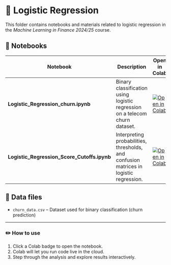 # 🤖 Logistic Regression

This folder contains notebooks and materials related to logistic regression in the *Machine Learning in Finance 2024/25* course.

## 📘 Notebooks

| Notebook | Description | Open in Colab |
|----------|-------------|----------------|
| **Logistic_Regression_churn.ipynb** | Binary classification using logistic regression on a telecom churn dataset. | [![Open in Colab](https://colab.research.google.com/assets/colab-badge.svg)](https://colab.research.google.com/github/JonPaulBIlbao/ML-Finance-DBS/blob/Machine-Learning-in-Finance-DBS/logistic_regression/Logistic_Regression_churn.ipynb) |
| **Logistic_Regression_Score_Cutoffs.ipynb** | Interpreting probabilities, thresholds, and confusion matrices in logistic regression. | [![Open in Colab](https://colab.research.google.com/assets/colab-badge.svg)](https://colab.research.google.com/github/JonPaulBIlbao/ML-Finance-DBS/blob/Machine-Learning-in-Finance-DBS/logistic_regression/Logistic_Regression_Score_Cutoffs.ipynb) |

## 📂 Data files

- `churn_data.csv` – Dataset used for binary classification (churn prediction)

---

### ✏️ How to use

1. Click a Colab badge to open the notebook.
2. Colab will let you run code live in the cloud.
3. Step through the analysis and explore results interactively.
